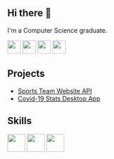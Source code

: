 ## Hi there 👋
I'm a Computer Science graduate.

[<img src="https://img.shields.io/badge/-Resume-white?logo=googledocs&logoColor=black" alt="" height=30 />](./Resume.pdf)
[<img src="https://img.shields.io/badge/-Linkedin-white?logo=linkedin&logoColor&color=blue" alt="" height=30 />](https://linkedin.com/in/andrei-paval/)
[<img src="https://img.shields.io/badge/-Leetcode-ffae00?logo=leetcode&logoColor=black" alt="" height=30 />](https://leetcode.com/Andrei-Paval/)
[<img src="https://img.shields.io/badge/-Codeforces-orange?logo=codeforces&logoColor=0270b0" alt="" height=30 />](https://codeforces.com/profile/andre-andrei)

## Projects
- [Sports Team Website API](https://github.com/Andrei-Paval/sports-team-website-api)
- [Covid-19 Stats Desktop App](https://github.com/Andrei-Paval/covid-stats-winforms)

## Skills
<img src="https://skillicons.dev/icons?i=java,spring,js,express,nodejs" height=40 />

<img src="https://skillicons.dev/icons?i=react,html,css,tailwind,mui" height=40 />

<img src="https://skillicons.dev/icons?i=postgres,postman,github,git,idea,vscode" height=40 />
<!--
**Andrei-Paval/Andrei-Paval** is a ✨ _special_ ✨ repository because its `README.md` (this file) appears on your GitHub profile.

Here are some ideas to get you started:

- 🔭 I’m currently working on ...
- 🌱 I’m currently learning ...
- 👯 I’m looking to collaborate on ...
- 🤔 I’m looking for help with ...
- 💬 Ask me about ...
- 📫 How to reach me: ...
- 😄 Pronouns: ...
- ⚡ Fun fact: ...
-->
